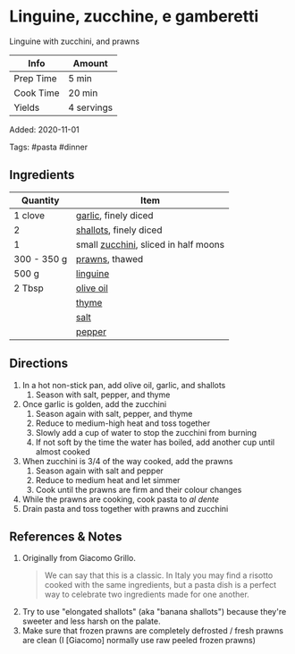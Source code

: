 # Linguine, zucchine, e gamberetti

Linguine with zucchini, and prawns

| Info      | Amount     |
| --------- | ---------- |
| Prep Time | 5 min      |
| Cook Time | 20 min     |
| Yields    | 4 servings |

Added: 2020-11-01

Tags: #pasta #dinner

## Ingredients

| Quantity    | Item                                                               |
| ----------- | ------------------------------------------------------------------ |
| 1 clove     | [garlic](../Ingredients/garlic.md), finely diced                   |
| 2           | [shallots](../Ingredients/shallots.md), finely diced               |
| 1           | small [zucchini](../Ingredients/zucchini.md), sliced in half moons |
| 300 - 350 g | [prawns](../Ingredients/prawns.md), thawed                         |
| 500 g       | [linguine](../Ingredients/linguine.md)                             |
| 2 Tbsp      | [olive oil](../Ingredients/olive%20oil.md)                         |
|             | [thyme](../Ingredients/thyme.md)                                   |
|             | [salt](../Ingredients/salt.md)                                     |
|             | [pepper](../Ingredients/pepper.md)                                 |

## Directions

1. In a hot non-stick pan, add olive oil, garlic, and shallots
    1. Season with salt, pepper, and thyme
2. Once garlic is golden, add the zucchini
    1. Season again with salt, pepper, and thyme
    2. Reduce to medium-high heat and toss together
    3. Slowly add a cup of water to stop the zucchini from burning
    4. If not soft by the time the water has boiled, add another cup until almost cooked
3. When zucchini is 3/4 of the way cooked, add the prawns
    1. Season again with salt and pepper
    2. Reduce to medium heat and let simmer
    3. Cook until the prawns are firm and their colour changes
4. While the prawns are cooking, cook pasta to _al dente_
5. Drain pasta and toss together with prawns and zucchini

## References & Notes

1. Originally from Giacomo Grillo.
    > We can say that this is a classic.
    > In Italy you may find a risotto cooked with the same ingredients, but a pasta dish is a perfect way to celebrate two ingredients made for one another.
2. Try to use "elongated shallots" (aka "banana shallots") because they're sweeter and less harsh on the palate.
3. Make sure that frozen prawns are completely defrosted / fresh prawns are clean (I [Giacomo] normally use raw peeled frozen prawns)
